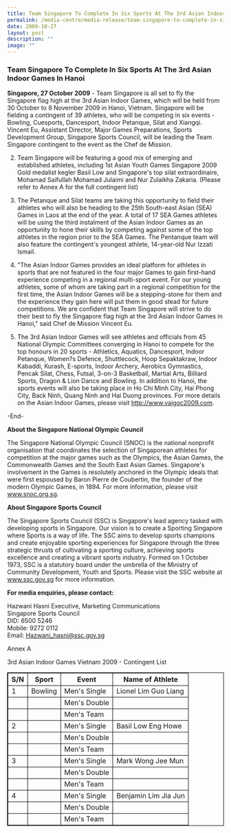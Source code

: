 ```yaml
---
title: Team Singapore To Complete In Six Sports At The 3rd Asian Indoor Games In Hanoi
permalink: /media-centre/media-release/team-singapore-to-complete-in-six-sports-at-the-3rd-asian-indoor-games/
date: 2009-10-27
layout: post
description: ""
image: ""
---
```

### **Team Singapore To Complete In Six Sports At The 3rd Asian Indoor Games In Hanoi**

**Singapore, 27 October 2009** - Team Singapore is all set to fly the Singapore flag high at the 3rd Asian Indoor Games, which will be held from 30 October to 8 November 2009 in Hanoi, Vietnam. Singapore will be fielding a contingent of 39 athletes, who will be competing in six events - Bowling, Cuesports, Dancesport, Indoor Petanque, Silat and Xiangqi. Vincent Eu, Assistant Director, Major Games Preparations, Sports Development Group, Singapore Sports Council, will be leading the Team Singapore contingent to the event as the Chef de Mission.

2. Team Singapore will be featuring a good mix of emerging and established athletes, including 1st Asian Youth Games Singapore 2009 Gold medalist kegler Basil Low and Singapore's top silat extraordinaire, Mohamad Saifullah Mohamad Julaimi and Nur Zulaikha Zakaria. (Please refer to Annex A for the full contingent list)

3. The Petanque and Silat teams are taking this opportunity to field their athletes who will also be heading to the 25th South-east Asian (SEA) Games in Laos at the end of the year. A total of 17 SEA Games athletes will be using the third instalment of the Asian Indoor Games as an opportunity to hone their skills by competing against some of the top athletes in the region prior to the SEA Games. The Pentanque team will also feature the contingent's youngest athlete, 14-year-old Nur Izzati Ismail.

4. "The Asian Indoor Games provides an ideal platform for athletes in sports that are not featured in the four major Games to gain first-hand experience competing in a regional multi-sport event. For our young athletes, some of whom are taking part in a regional competition for the first time, the Asian Indoor Games will be a stepping-stone for them and the experience they gain here will put them in good stead for future competitions. We are confident that Team Singapore will strive to do their best to fly the Singapore flag high at the 3rd Asian Indoor Games in Hanoi," said Chef de Mission Vincent Eu.

5. The 3rd Asian Indoor Games will see athletes and officials from 45 National Olympic Committees converging in Hanoi to compete for the top honours in 20 sports - Athletics, Aquatics, Dancesport, Indoor Petanque, Women?s Defence, Shuttlecock, Hoop Sepaktakraw, Indoor Kabaddi, Kurash, E-sports, Indoor Archery, Aerobics Gymnastics, Pencak Silat, Chess, Futsal, 3-on-3 Basketball, Martial Arts, Billiard Sports, Dragon & Lion Dance and Bowling. In addition to Hanoi, the sports events will also be taking place in Ho Chi Minh City, Hai Phong City, Back Ninh, Quang Ninh and Hai Duong provinces. For more details on the Asian Indoor Games, please visit http://www.vaigoc2009.com.

-End-

**About the Singapore National Olympic Council**

The Singapore National Olympic Council (SNOC) is the national nonprofit organisation that coordinates the selection of Singaporean athletes for competition at the major games such as the Olympics, the Asian Games, the Commonwealth Games and the South East Asian Games. Singapore's involvement in the Games is resolutely anchored in the Olympic ideals that were first espoused by Baron Pierre de Coubertin, the founder of the modern Olympic Games, in 1894. For more information, please visit www.snoc.org.sg.

**About Singapore Sports Council**

The Singapore Sports Council (SSC) is Singapore's lead agency tasked with developing sports in Singapore. Our vision is to create a Sporting Singapore where Sports is a way of life. The SSC aims to develop sports champions and create enjoyable sporting experiences for Singapore through the three strategic thrusts of cultivating a sporting culture, achieving sports excellence and creating a vibrant sports industry. Formed on 1 October 1973, SSC is a statutory board under the umbrella of the Ministry of Community Development, Youth and Sports. Please visit the SSC website at www.ssc.gov.sg for more information.

**For media enquiries, please contact:**

Hazwani Hasni Executive, Marketing Communications
<br>
Singapore Sports Council
<br>
DID: 6500 5246
<br>
Mobile: 9272 0112
<br>
Email: [Hazwani_hasni@ssc.gov.sg](mailto:Hazwani_hasni@ssc.gov.sg)

Annex A
<style>
table, th, td {
  border: 0.5px solid black;
}
</style>
<body>

<p>3rd Asian Indoor Games Vietnam 2009 - Contingent List</p>

<table style="width:100%">
  <tr>
    <th>S/N</th>
    <th>Sport</th> 
    <th>Event</th> 
    <th>Name of Athlete</th>
  </tr>
  <tr>
    <td>1</td>
    <td>Bowling</td>
		<td>Men's Single</td>
    <td>Lionel Lim Guo Liang</td>
  </tr>
  <tr>
    <td></td>
    <td></td>
		<td>Men's Double</td>
    <td></td>
  </tr>
	  <tr>
    <td></td>
    <td></td>
		<td>Men's Team</td>
    <td></td>
	</tr>
  <tr>
		<td>2</td>
    <td></td>
		<td>Men's Single</td>
    <td>Basil Low Eng Howe</td>
  </tr>
  <tr>
    <td></td>
    <td></td>
		<td>Men's Double</td>
    <td></td>
  </tr>
	  <tr>
    <td></td>
    <td></td>
		<td>Men's Team</td>
    <td></td>
	</tr>
  <tr>
		<td>3</td>
    <td></td>
		<td>Men's Single</td>
    <td>Mark Wong Jee Mun</td>
  </tr>
  <tr>
    <td></td>
    <td></td>
		<td>Men's Double</td>
    <td></td>
  </tr>
	  <tr>
    <td></td>
    <td></td>
		<td>Men's Team</td>
    <td></td>
	</tr>
  <tr>
		<td>4</td>
    <td></td>
		<td>Men's Single</td>
    <td>Benjamin Lim Jia Jun</td>
  </tr>
  <tr>
    <td></td>
    <td></td>
		<td>Men's Double</td>
    <td></td>
  </tr>
	  <tr>
    <td></td>
    <td></td>
		<td>Men's Team</td>
    <td></td>
	</tr>
  <tr>
</table>

</body>